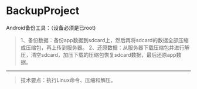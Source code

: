 # BackupProject
Android备份工具：（设备必须是已root)
> 1、备份数据：备份app数据到sdcard上，然后再将sdcard的数据全部压缩成压缩包，再上传到服务器。
> 2、还原数据：从服务器下载压缩包并进行解压，清空sdcard，加压下载的压缩包恢复sdcard数据，最后还原app数据。
---
> 技术要点：执行Linux命令、压缩和解压。
